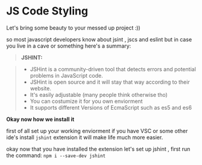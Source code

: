 JS Code Styling
===================

Let's bring some beauty to your messed up project :))

so most javascript developers know about jsint , jscs and eslint
but in case you live in a cave or something here's a summary:

> **JSHINT:**

> - JSHint is a community-driven tool that detects errors and potential problems in JavaScript code.
> - JSHint is open source and it will stay that way according to their website.
> - It's easily adjustable (many people think otherwise tho)
> - You can costumize it for you own enviorment
> - It supports different Versions of EcmaScript such as es5 and es6

**Okay now how we install it**

first of all set up your working enviorment if you have VSC or some other ide's install `jshint` extension
it will make life much more easier.

okay now that you have installed the extension let's set up jshint , first run the command:
`npm i --save-dev jshint`
